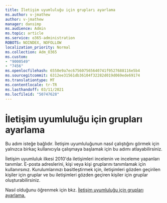 ```yaml
---
title: İletişim uyumluluğu için grupları ayarlama
ms.author: v-jmathew
author: v-jmathew
manager: dansimp
ms.audience: Admin
ms.topic: article
ms.service: o365-administration
ROBOTS: NOINDEX, NOFOLLOW
localization_priority: Normal
ms.collection: Adm_O365
ms.custom:
- "9000549"
- "7456"
ms.openlocfilehash: 6550e9a7ec675607565640741f9527688116e5b4
ms.sourcegitcommit: 6312ee31561db36104f32282d019d069ede69174
ms.translationtype: MT
ms.contentlocale: tr-TR
ms.lasthandoff: 03/11/2021
ms.locfileid: "50747628"
---
```

# <a name="set-up-groups-for-communication-compliance"></a>İletişim uyumluluğu için grupları ayarlama

Bu adım isteğe bağlıdır. İletişim uyumluluğunun nasıl çalıştığını görmek için yalnızca birkaç kullanıcıyla çalışmaya başlamak için bu adımı atlayabilirsiniz.  
  
İletişim uyumluluk ilkesi 2010'da iletişimleri incelenin ve inceleme yapanları tanımlar. E-posta adreslerini, kişi veya kişi gruplarını tanımlamak için kullanırsınız. Kurulumlarınızı basitleştirmek için, iletişimleri gözden geçirilen kişiler için gruplar ve bu iletişimleri gözden geçiren kişiler için gruplar oluşturabilirsiniz.  
  
Nasıl olduğunu öğrenmek için bkz. [İletişim uyumluluğu için grupları ayarlama.](https://go.microsoft.com/fwlink/?linkid=2129594)
